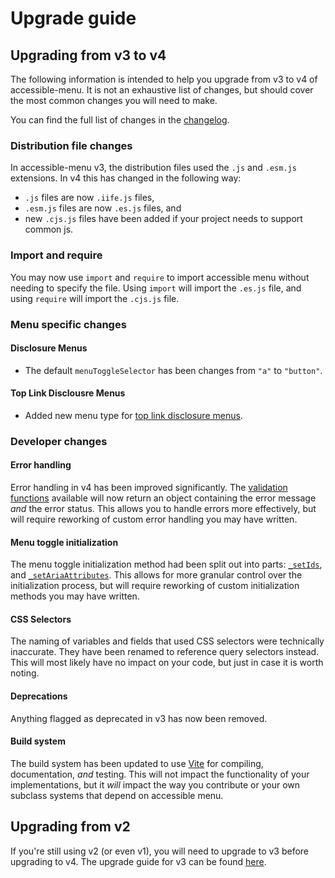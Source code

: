 # Upgrade guide

## Upgrading from v3 to v4

The following information is intended to help you upgrade from v3 to v4 of accessible-menu. It is not an exhaustive list of changes, but should cover the most common changes you will need to make.

You can find the full list of changes in the [changelog](https://github.com/NickDJM/accessible-menu/blob/4.x/CHANGELOG.md).

### Distribution file changes

In accessible-menu v3, the distribution files used the `.js` and `.esm.js` extensions. In v4 this has changed in the following way:

- `.js` files are now `.iife.js` files,
- `.esm.js` files are now `.es.js` files, and
- new `.cjs.js` files have been added if your project needs to support common js.

### Import and require

You may now use `import` and `require` to import accessible menu without needing to specify the file. Using `import` will import the `.es.js` file, and using `require` will import the `.cjs.js` file.

### Menu specific changes

#### Disclosure Menus

- The default `menuToggleSelector` has been changes from `"a"` to `"button"`.

#### Top Link Disclousre Menus

- Added new menu type for [top link disclosure menus](/top-link-disclousre-menus ).

### Developer changes

#### Error handling

Error handling in v4 has been improved significantly. The [validation functions](/api/validation) available will now return an object containing the error message _and_ the error status. This allows you to handle errors more effectively, but will require reworking of custom error handling you may have written.

#### Menu toggle initialization

The menu toggle initialization method had been split out into parts: [`_setIds`](/api/base-menu-toggle#method--setIds), and [`_setAriaAttributes`](/api/base-menu/toggle#method--setAriaAttributes). This allows for more granular control over the initialization process, but will require reworking of custom initialization methods you may have written.

#### CSS Selectors

The naming of variables and fields that used CSS selectors were technically inaccurate. They have been renamed to reference query selectors instead. This will most likely have no impact on your code, but just in case it is worth noting.

#### Deprecations

Anything flagged as deprecated in v3 has now been removed.

#### Build system

The build system has been updated to use [Vite](https://vitejs.dev/) for compiling, documentation, _and_ testing. This will not impact the functionality of your implementations, but it _will_ impact the way you contribute or your own subclass systems that depend on accessible menu.

## Upgrading from v2

If you're still using v2 (or even v1), you will need to upgrade to v3 before upgrading to v4. The upgrade guide for v3 can be found [here](/upgrade-guide-v3).
